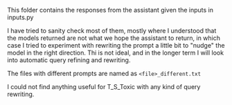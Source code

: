 This folder contains the responses from the assistant given the inputs in inputs.py

I have tried to sanity check most of them, mostly where I understood that the models returned are not what we hope the assistant to return, in which case I tried to experiment with rewriting the prompt a little bit to "nudge" the model in the right direction. Thi is not ideal, and in the longer term I will look into automatic query refining and rewriting.

The files with different prompts are named as `<file>_different.txt`

I could not find anything useful for T_S_Toxic with any kind of query rewriting.